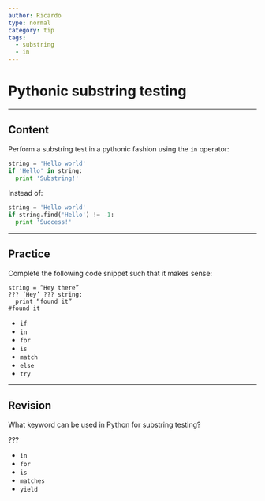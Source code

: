 ```yaml
---
author: Ricardo
type: normal
category: tip
tags:
  - substring
  - in
---
```


# Pythonic substring testing


---

## Content

Perform a substring test in a pythonic fashion using the `in` operator:

```python
string = 'Hello world'
if 'Hello' in string:
  print 'Substring!'
```

Instead of:

```python
string = 'Hello world'
if string.find('Hello') != -1:
  print 'Success!'

```


---

## Practice

Complete the following code snippet such that it makes sense:

```plain-text
string = “Hey there”
??? ‘Hey’ ??? string:
  print “found it”
#found it
```

- `if`
- `in`
- `for`
- `is`
- `match`
- `else`
- `try`


---

## Revision

What keyword can be used in Python for substring testing?

???

- `in`
- `for`
- `is`
- `matches`
- `yield`
